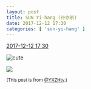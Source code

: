 ```yaml
---
layout: post
title: SUN Yi-hang (孙亦航)
date: 2017-12-12 17:30
categories: [ 'sun-yi-hang' ]
---
```


<div class="weibo-info">
  <a href="https://weibo.com/2565158051/Fzk3exMQS">2017-12-12 17:30</a>
</div>

![cute](https://img.t.sinajs.cn/t4/appstyle/expression/ext/normal/14/tza_org.gif)

<!-- more -->

<a href="https://wx2.sinaimg.cn/mw690/98e534a3gy1fme46l16q9j21400u0myf.jpg">
  <img class="weibo-pic-preview-h" src="https://wx2.sinaimg.cn/orj360/98e534a3gy1fme46l16q9j21400u0myf.jpg" />
</a>

<small>(This post is from [@YXZHty](http://weibo.com/2565158051).)</small>
